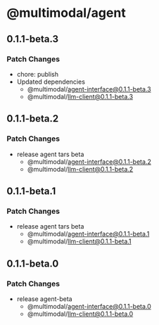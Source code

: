 # @multimodal/agent

## 0.1.1-beta.3

### Patch Changes

- chore: publish
- Updated dependencies
  - @multimodal/agent-interface@0.1.1-beta.3
  - @multimodal/llm-client@0.1.1-beta.3

## 0.1.1-beta.2

### Patch Changes

- release agent tars beta
  - @multimodal/agent-interface@0.1.1-beta.2
  - @multimodal/llm-client@0.1.1-beta.2

## 0.1.1-beta.1

### Patch Changes

- release agent tars beta
  - @multimodal/agent-interface@0.1.1-beta.1
  - @multimodal/llm-client@0.1.1-beta.1

## 0.1.1-beta.0

### Patch Changes

- release agent-beta
  - @multimodal/agent-interface@0.1.1-beta.0
  - @multimodal/llm-client@0.1.1-beta.0
